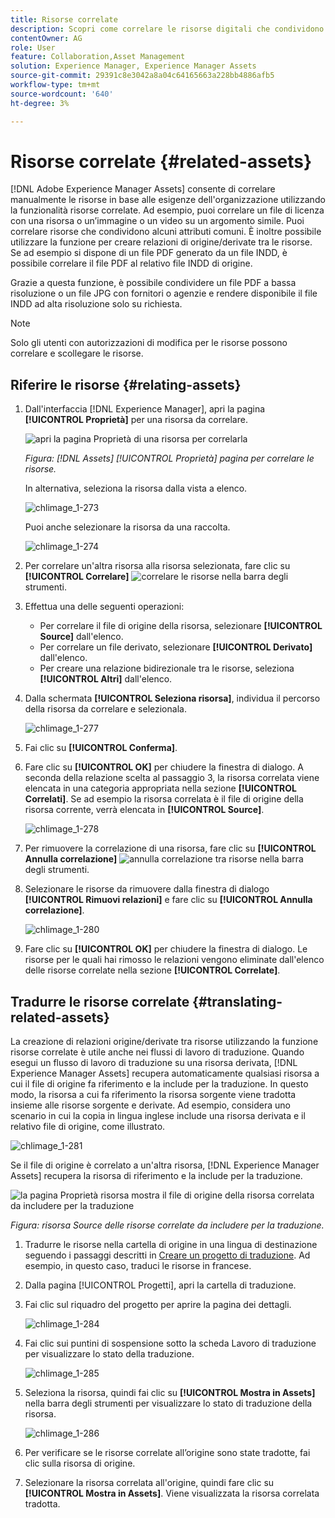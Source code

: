 ```yaml
---
title: Risorse correlate
description: Scopri come correlare le risorse digitali che condividono alcuni attributi comuni. Crea anche relazioni derivate dall’origine tra risorse digitali.
contentOwner: AG
role: User
feature: Collaboration,Asset Management
solution: Experience Manager, Experience Manager Assets
source-git-commit: 29391c8e3042a8a04c64165663a228bb4886afb5
workflow-type: tm+mt
source-wordcount: '640'
ht-degree: 3%

---
```


# Risorse correlate {#related-assets}

[!DNL Adobe Experience Manager Assets] consente di correlare manualmente le risorse in base alle esigenze dell&#39;organizzazione utilizzando la funzionalità risorse correlate. Ad esempio, puoi correlare un file di licenza con una risorsa o un’immagine o un video su un argomento simile. Puoi correlare risorse che condividono alcuni attributi comuni. È inoltre possibile utilizzare la funzione per creare relazioni di origine/derivate tra le risorse. Se ad esempio si dispone di un file PDF generato da un file INDD, è possibile correlare il file PDF al relativo file INDD di origine.

Grazie a questa funzione, è possibile condividere un file PDF a bassa risoluzione o un file JPG con fornitori o agenzie e rendere disponibile il file INDD ad alta risoluzione solo su richiesta.

>[!NOTE]
>
>Solo gli utenti con autorizzazioni di modifica per le risorse possono correlare e scollegare le risorse.

## Riferire le risorse {#relating-assets}

1. Dall&#39;interfaccia [!DNL Experience Manager], apri la pagina **[!UICONTROL Proprietà]** per una risorsa da correlare.

   ![apri la pagina Proprietà di una risorsa per correlarla](assets/asset-properties-relate-assets.png)

   *Figura: [!DNL Assets] [!UICONTROL Proprietà] pagina per correlare le risorse.*

   In alternativa, seleziona la risorsa dalla vista a elenco.

   ![chlimage_1-273](assets/chlimage_1-273.png)

   Puoi anche selezionare la risorsa da una raccolta.

   ![chlimage_1-274](assets/chlimage_1-274.png)

1. Per correlare un&#39;altra risorsa alla risorsa selezionata, fare clic su **[!UICONTROL Correlare]** ![correlare le risorse](assets/do-not-localize/link-relate.png) nella barra degli strumenti.
1. Effettua una delle seguenti operazioni:

   * Per correlare il file di origine della risorsa, selezionare **[!UICONTROL Source]** dall&#39;elenco.
   * Per correlare un file derivato, selezionare **[!UICONTROL Derivato]** dall&#39;elenco.
   * Per creare una relazione bidirezionale tra le risorse, seleziona **[!UICONTROL Altri]** dall&#39;elenco.

1. Dalla schermata **[!UICONTROL Seleziona risorsa]**, individua il percorso della risorsa da correlare e selezionala.

   ![chlimage_1-277](assets/chlimage_1-277.png)

1. Fai clic su **[!UICONTROL Conferma]**.
1. Fare clic su **[!UICONTROL OK]** per chiudere la finestra di dialogo. A seconda della relazione scelta al passaggio 3, la risorsa correlata viene elencata in una categoria appropriata nella sezione **[!UICONTROL Correlati]**. Se ad esempio la risorsa correlata è il file di origine della risorsa corrente, verrà elencata in **[!UICONTROL Source]**.

   ![chlimage_1-278](assets/chlimage_1-278.png)

1. Per rimuovere la correlazione di una risorsa, fare clic su **[!UICONTROL Annulla correlazione]** ![annulla correlazione tra risorse](assets/do-not-localize/link-unrelate-icon.png) nella barra degli strumenti.

1. Selezionare le risorse da rimuovere dalla finestra di dialogo **[!UICONTROL Rimuovi relazioni]** e fare clic su **[!UICONTROL Annulla correlazione]**.

   ![chlimage_1-280](assets/chlimage_1-280.png)

1. Fare clic su **[!UICONTROL OK]** per chiudere la finestra di dialogo. Le risorse per le quali hai rimosso le relazioni vengono eliminate dall&#39;elenco delle risorse correlate nella sezione **[!UICONTROL Correlate]**.

## Tradurre le risorse correlate {#translating-related-assets}

La creazione di relazioni origine/derivate tra risorse utilizzando la funzione risorse correlate è utile anche nei flussi di lavoro di traduzione. Quando esegui un flusso di lavoro di traduzione su una risorsa derivata, [!DNL Experience Manager Assets] recupera automaticamente qualsiasi risorsa a cui il file di origine fa riferimento e la include per la traduzione. In questo modo, la risorsa a cui fa riferimento la risorsa sorgente viene tradotta insieme alle risorse sorgente e derivate. Ad esempio, considera uno scenario in cui la copia in lingua inglese include una risorsa derivata e il relativo file di origine, come illustrato.

![chlimage_1-281](assets/chlimage_1-281.png)

Se il file di origine è correlato a un&#39;altra risorsa, [!DNL Experience Manager Assets] recupera la risorsa di riferimento e la include per la traduzione.

![la pagina Proprietà risorsa mostra il file di origine della risorsa correlata da includere per la traduzione](assets/asset-properties-source-asset.png)

*Figura: risorsa Source delle risorse correlate da includere per la traduzione.*

1. Tradurre le risorse nella cartella di origine in una lingua di destinazione seguendo i passaggi descritti in [Creare un progetto di traduzione](translation-projects.md#create-a-new-translation-project). Ad esempio, in questo caso, traduci le risorse in francese.

1. Dalla pagina [!UICONTROL Progetti], apri la cartella di traduzione.

1. Fai clic sul riquadro del progetto per aprire la pagina dei dettagli.

   ![chlimage_1-284](assets/chlimage_1-284.png)

1. Fai clic sui puntini di sospensione sotto la scheda Lavoro di traduzione per visualizzare lo stato della traduzione.

   ![chlimage_1-285](assets/chlimage_1-285.png)

1. Seleziona la risorsa, quindi fai clic su **[!UICONTROL Mostra in Assets]** nella barra degli strumenti per visualizzare lo stato di traduzione della risorsa.

   ![chlimage_1-286](assets/chlimage_1-286.png)

1. Per verificare se le risorse correlate all’origine sono state tradotte, fai clic sulla risorsa di origine.

1. Selezionare la risorsa correlata all&#39;origine, quindi fare clic su **[!UICONTROL Mostra in Assets]**. Viene visualizzata la risorsa correlata tradotta.
